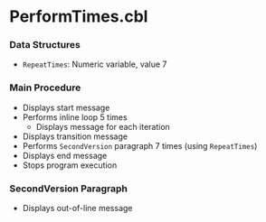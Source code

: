 # PerformTimes.cbl

### Data Structures
- `RepeatTimes`: Numeric variable, value 7

### Main Procedure
- Displays start message
- Performs inline loop 5 times
  - Displays message for each iteration
- Displays transition message
- Performs `SecondVersion` paragraph 7 times (using `RepeatTimes`)
- Displays end message
- Stops program execution

### SecondVersion Paragraph
- Displays out-of-line message